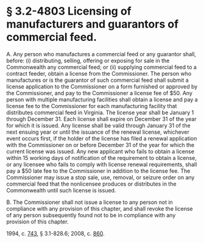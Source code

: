 # § 3.2-4803 Licensing of manufacturers and guarantors of commercial feed.

<p>A. Any person who manufactures a commercial feed or any guarantor shall, before: (i) distributing, selling, offering or exposing for sale in the Commonwealth any commercial feed; or (ii) supplying commercial feed to a contract feeder, obtain a license from the Commissioner. The person who manufactures or is the guarantor of such commercial feed shall submit a license application to the Commissioner on a form furnished or approved by the Commissioner, and pay to the Commissioner a license fee of $50. Any person with multiple manufacturing facilities shall obtain a license and pay a license fee to the Commissioner for each manufacturing facility that distributes commercial feed in Virginia. The license year shall be January 1 through December 31. Each license shall expire on December 31 of the year for which it is issued. Any license shall be valid through January 31 of the next ensuing year or until the issuance of the renewal license, whichever event occurs first, if the holder of the license has filed a renewal application with the Commissioner on or before December 31 of the year for which the current license was issued. Any new applicant who fails to obtain a license within 15 working days of notification of the requirement to obtain a license, or any licensee who fails to comply with license renewal requirements, shall pay a $50 late fee to the Commissioner in addition to the license fee. The Commissioner may issue a stop sale, use, removal, or seizure order on any commercial feed that the nonlicensee produces or distributes in the Commonwealth until such license is issued.</p><p>B. The Commissioner shall not issue a license to any person not in compliance with any provision of this chapter, and shall revoke the license of any person subsequently found not to be in compliance with any provision of this chapter.</p><p>1994, c. <a href='http://lis.virginia.gov/cgi-bin/legp604.exe?941+ful+CHAP0743'>743</a>, § 3.1-828.6; 2008, c. <a href='http://lis.virginia.gov/cgi-bin/legp604.exe?081+ful+CHAP0860'>860</a>.</p>